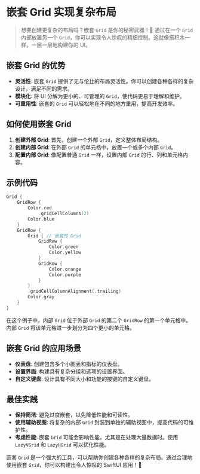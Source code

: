 ﻿# 嵌套 Grid 实现复杂布局

> 想要创建更复杂的布局吗？嵌套 `Grid` 是你的秘密武器！🚀 通过在一个 `Grid` 内部放置另一个 `Grid`，你可以实现令人惊叹的精细控制。这就像搭积木一样，一层一层地构建你的 UI。

## 嵌套 Grid 的优势

*   **灵活性**: 嵌套 `Grid` 提供了无与伦比的布局灵活性。你可以创建各种各样的复杂设计，满足不同的需求。
*   **模块化**: 将 UI 分解为更小的、可管理的 `Grid`，使代码更易于理解和维护。
*   **可重用性**: 嵌套的 `Grid` 可以轻松地在不同的地方重用，提高开发效率。

## 如何使用嵌套 Grid

1.  **创建外部 Grid**: 首先，创建一个外部 `Grid`，定义整体布局结构。
2.  **创建内部 Grid**: 在外部 `Grid` 的单元格中，放置一个或多个内部 `Grid`。
3.  **配置内部 Grid**: 像配置普通 `Grid` 一样，设置内部 `Grid` 的行、列和单元格内容。

## 示例代码

```swift
Grid {
    GridRow {
        Color.red
            .gridCellColumns(2)
        Color.blue
    }
    GridRow {
        Grid { // 嵌套的 Grid
            GridRow {
                Color.green
                Color.yellow
            }
            GridRow {
                Color.orange
                Color.purple
            }
        }
        .gridCellColumnAlignment(.trailing)
        Color.gray
    }
}
```

在这个例子中，内部 `Grid` 位于外部 `Grid` 的第二个 `GridRow` 的第一个单元格中。内部 `Grid` 将该单元格进一步划分为四个更小的单元格。

## 嵌套 Grid 的应用场景

*   **仪表盘**: 创建包含多个小图表和指标的仪表盘。
*   **设置界面**: 构建具有复杂分组和选项的设置界面。
*   **自定义键盘**: 设计具有不同大小和功能的按键的自定义键盘。

## 最佳实践

*   **保持简洁**: 避免过度嵌套，以免降低性能和可读性。
*   **使用辅助视图**: 将复杂的内部 `Grid` 封装到单独的辅助视图中，提高代码的可维护性。
*   **考虑性能**: 嵌套 `Grid` 可能会影响性能，尤其是在处理大量数据时。使用 `LazyVGrid` 和 `LazyHGrid` 可以优化性能。

嵌套 `Grid` 是一个强大的工具，可以帮助你创建各种各样的复杂布局。通过合理地使用嵌套 `Grid`，你可以构建出令人惊叹的 SwiftUI 应用！🎉


